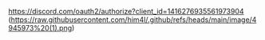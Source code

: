 https://discord.com/oauth2/authorize?client_id=1416276935561973904 (https://raw.githubusercontent.com/him4l/.github/refs/heads/main/image/4945973%20(1).png)
